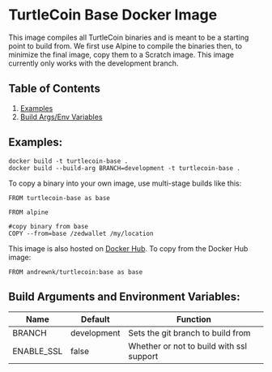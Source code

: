 # TurtleCoin Base Docker Image

This image compiles all TurtleCoin binaries and is meant to be a starting point to build from. We first use Alpine to compile the binaries then, to minimize the final image, copy them to a Scratch image. This image currently only works with the development branch.

## Table of Contents
1. [Examples](#examples)
2. [Build Args/Env Variables](#build-arguments-and-environment-variables)

## Examples:
```
docker build -t turtlecoin-base .
docker build --build-arg BRANCH=development -t turtlecoin-base .
```

To copy a binary into your own image, use multi-stage builds like this:
```
FROM turtlecoin-base as base

FROM alpine

#copy binary from base
COPY --from=base /zedwallet /my/location
```

This image is also hosted on [Docker Hub](https://cloud.docker.com/u/andrewnk/repository/docker/andrewnk/turtlecoin). To copy from the Docker Hub image:

```
FROM andrewnk/turtlecoin:base as base
```

## Build Arguments and Environment Variables:

| Name | Default | Function |
| --- | --- | --- |
| BRANCH | development | Sets the git branch to build from |
| ENABLE_SSL | false | Whether or not to build with ssl support |
